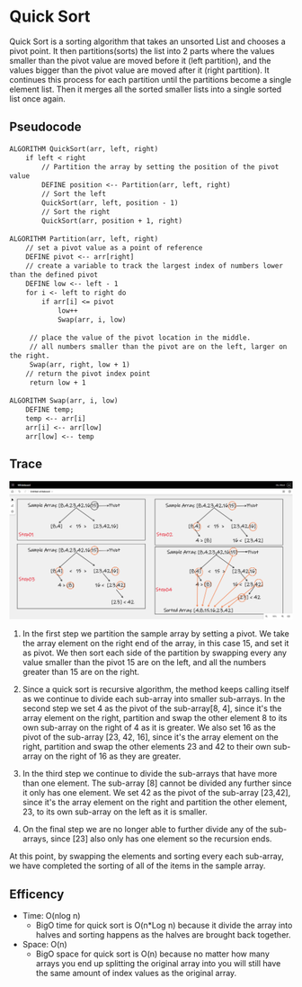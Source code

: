 # Quick Sort

Quick Sort is a sorting algorithm that takes an unsorted List and chooses a pivot point. 
It then partitions(sorts) the list into 2 parts where the values smaller than the pivot value are moved before it 
(left partition), and the values bigger than the pivot value are moved after it (right partition). It continues this 
process for each partition until the partitions become a single element list. Then it merges all the sorted smaller 
lists into a single sorted list once again.


## Pseudocode
        
    ALGORITHM QuickSort(arr, left, right)
        if left < right
            // Partition the array by setting the position of the pivot value
            DEFINE position <-- Partition(arr, left, right)
            // Sort the left
            QuickSort(arr, left, position - 1)
            // Sort the right
            QuickSort(arr, position + 1, right)
    
    ALGORITHM Partition(arr, left, right)
        // set a pivot value as a point of reference
        DEFINE pivot <-- arr[right]
        // create a variable to track the largest index of numbers lower than the defined pivot
        DEFINE low <-- left - 1
        for i <- left to right do
            if arr[i] <= pivot
                low++
                Swap(arr, i, low)
    
         // place the value of the pivot location in the middle.
         // all numbers smaller than the pivot are on the left, larger on the right.
         Swap(arr, right, low + 1)
        // return the pivot index point
         return low + 1
    
    ALGORITHM Swap(arr, i, low)
        DEFINE temp;
        temp <-- arr[i]
        arr[i] <-- arr[low]
        arr[low] <-- temp



## Trace
![Trace](Assest/Trace.PNG)
1. In the first step we partition the sample array by setting a pivot. We take the array element on the right end of the array,
in this case 15, and set it as pivot. We then sort each side of the partition by swapping every any value smaller than 
the pivot 15 are on the left, and all the numbers greater than 15 are on the right.

2. Since a quick sort is recursive algorithm, the method keeps calling itself as we continue to divide each sub-array into 
smaller sub-arrays. In the second step we set 4 as the pivot of the sub-array[8, 4], since it's the array element on the 
right, partition and swap the other element 8 to its own sub-array on the right of 4 as it is greater. 
We also set 16 as the pivot of the sub-array [23, 42, 16], since it's the array element on the right, 
partition and swap the other elements 23 and 42 to their own sub-array on the right of 16 as they are greater.

3. In the third step we continue to divide the sub-arrays that have more than one element. The sub-array [8] cannot be 
divided any further since it only has one element. We set 42 as the pivot of the sub-array [23,42], 
since it's the array element on the right and partition the other element, 23, to its own sub-array on the 
left as it is smaller.

4. On the final step we are no longer able to further divide any of the sub-arrays, since [23] also only has one element 
so the recursion ends.

At this point, by swapping the elements and sorting every each sub-array, we have completed the sorting of all of the 
items in the sample array.


## Efficency

- Time: O(nlog n)
    - BigO time for quick sort is O(n*Log n) because it divide the array into halves and sorting happens as the halves are 
    brought back together.
- Space: O(n)
    - BigO space for quick sort is O(n) because no matter how many arrays you end up splitting the original array into you 
    will still have the same amount of index values as the original array.
